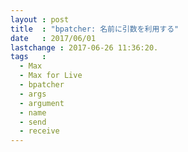 ```yaml
---
layout : post
title  : "bpatcher: 名前に引数を利用する"
date   : 2017/06/01
lastchange : 2017-06-26 11:36:20.
tags   :
  - Max
  - Max for Live
  - bpatcher
  - args
  - argument
  - name
  - send
  - receive
---
```



